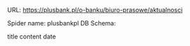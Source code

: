 URL: https://plusbank.pl/o-banku/biuro-prasowe/aktualnosci

Spider name: plusbankpl
DB Schema:

title
content
date
